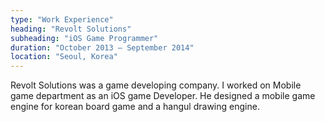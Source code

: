```yaml
---
type: "Work Experience"
heading: "Revolt Solutions"
subheading: "iOS Game Programmer"
duration: "October 2013 – September 2014"
location: "Seoul, Korea"
---
```


Revolt Solutions was a game developing company. I worked on Mobile game department as an iOS game Developer. He designed a mobile game engine for korean board game and a hangul drawing engine.
